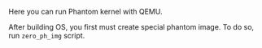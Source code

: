 Here you can run Phantom kernel with QEMU.

After building OS, you first must create special phantom image. To do so, run `zero_ph_img` script.
